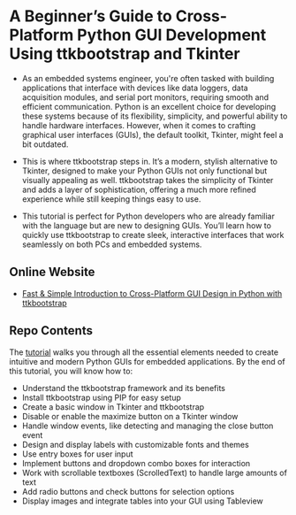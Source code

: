 # A Beginner’s Guide to Cross-Platform Python GUI Development Using ttkbootstrap and Tkinter

- As an embedded systems engineer, you're often tasked with building applications that interface with devices like data loggers, data acquisition modules, and serial port monitors, requiring smooth and efficient communication. Python is an excellent choice for developing these systems because of its flexibility, simplicity, and powerful ability to handle hardware interfaces. However, when it comes to crafting graphical user interfaces (GUIs), the default toolkit, Tkinter, might feel a bit outdated.

- This is where ttkbootstrap steps in. It’s a modern, stylish alternative to Tkinter, designed to make your Python GUIs not only functional but visually appealing as well. ttkbootstrap takes the simplicity of Tkinter and adds a layer of sophistication, offering a much more refined experience while still keeping things easy to use.

- This tutorial is perfect for Python developers who are already familiar with the language but are new to designing GUIs. You’ll learn how to quickly use ttkbootstrap to create sleek, interactive interfaces that work seamlessly on both PCs and embedded systems.

## Online Website

- [Fast & Simple Introduction to Cross-Platform GUI Design in Python with ttkbootstrap](https://www.xanthium.in/short-concise-tutorial-python-gui-design-using-tkinter-ttkbootstrap-beginners)

## Repo Contents
The [tutorial](https://www.xanthium.in/short-concise-tutorial-python-gui-design-using-tkinter-ttkbootstrap-beginners) walks you through all the essential elements needed to create intuitive and modern Python GUIs for embedded applications. By the end of this tutorial, you will know how to:

- Understand the ttkbootstrap framework and its benefits
- Install ttkbootstrap using PIP for easy setup
- Create a basic window in Tkinter and ttkbootstrap
- Disable or enable the maximize button on a Tkinter window
- Handle window events, like detecting and managing the close button event
- Design and display labels with customizable fonts and themes
- Use entry boxes for user input
- Implement buttons and dropdown combo boxes for interaction
- Work with scrollable textboxes (ScrolledText) to handle large amounts of text
- Add radio buttons and check buttons for selection options
- Display images and integrate tables into your GUI using Tableview
 
